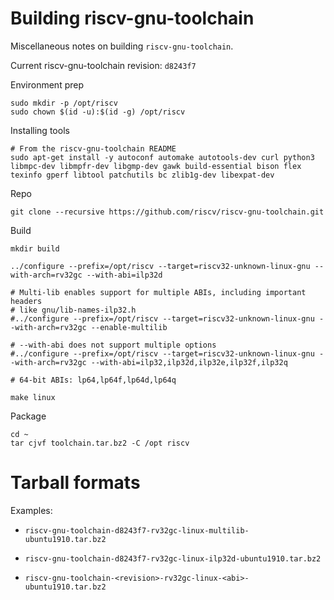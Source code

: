Building riscv-gnu-toolchain
============================

Miscellaneous notes on building `riscv-gnu-toolchain`.

Current riscv-gnu-toolchain revision: `d8243f7`

Environment prep

```
sudo mkdir -p /opt/riscv
sudo chown $(id -u):$(id -g) /opt/riscv
```

Installing tools

```
# From the riscv-gnu-toolchain README
sudo apt-get install -y autoconf automake autotools-dev curl python3 libmpc-dev libmpfr-dev libgmp-dev gawk build-essential bison flex texinfo gperf libtool patchutils bc zlib1g-dev libexpat-dev
```

Repo

```
git clone --recursive https://github.com/riscv/riscv-gnu-toolchain.git
```

Build

```
mkdir build

../configure --prefix=/opt/riscv --target=riscv32-unknown-linux-gnu --with-arch=rv32gc --with-abi=ilp32d

# Multi-lib enables support for multiple ABIs, including important headers
# like gnu/lib-names-ilp32.h
#../configure --prefix=/opt/riscv --target=riscv32-unknown-linux-gnu --with-arch=rv32gc --enable-multilib

# --with-abi does not support multiple options
#../configure --prefix=/opt/riscv --target=riscv32-unknown-linux-gnu --with-arch=rv32gc --with-abi=ilp32,ilp32d,ilp32e,ilp32f,ilp32q

# 64-bit ABIs: lp64,lp64f,lp64d,lp64q
```

```
make linux
```

Package

```
cd ~
tar cjvf toolchain.tar.bz2 -C /opt riscv
```

Tarball formats
===============
Examples:
* `riscv-gnu-toolchain-d8243f7-rv32gc-linux-multilib-ubuntu1910.tar.bz2`
* `riscv-gnu-toolchain-d8243f7-rv32gc-linux-ilp32d-ubuntu1910.tar.bz2`

* `riscv-gnu-toolchain-<revision>-rv32gc-linux-<abi>-ubuntu1910.tar.bz2`


